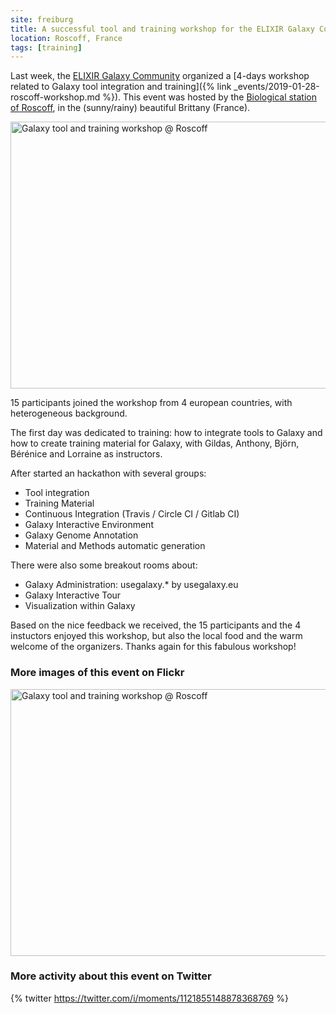 ```yaml
---
site: freiburg
title: A successful tool and training workshop for the ELIXIR Galaxy Community at Roscoff
location: Roscoff, France
tags: [training]
---
```


Last week, the [ELIXIR Galaxy Community](https://elixir-europe.org/communities/galaxy) organized a [4-days workshop related to Galaxy tool integration and training]({% link _events/2019-01-28-roscoff-workshop.md %}). This event was hosted by the [Biological station of Roscoff](http://www.sb-roscoff.fr/), in the (sunny/rainy) beautiful Brittany (France).

<div class="multiple-img">
    <a data-flickr-embed="true"  href="https://www.flickr.com/photos/134305289@N03/46791107155/in/datetaken/" title="Galaxy tool and training workshop @ Roscoff"><img src="https://live.staticflickr.com/65535/46791107155_68325cc82b_z.jpg" width="640" height="427" alt="Galaxy tool and training workshop @ Roscoff"></a><script async src="//embedr.flickr.com/assets/client-code.js" charset="utf-8"></script>
</div>

15 participants joined the workshop from 4 european countries, with heterogeneous background.

The first day was dedicated to training: how to integrate tools to Galaxy and how to create training material for Galaxy, with Gildas, Anthony, Björn, Bérénice and Lorraine as instructors.

After started an hackathon with several groups:
- Tool integration
- Training Material
- Continuous Integration (Travis / Circle CI / Gitlab CI)
- Galaxy Interactive Environment
- Galaxy Genome Annotation
- Material and Methods automatic generation

There were also some breakout rooms about:
- Galaxy Administration: usegalaxy.* by usegalaxy.eu
- Galaxy Interactive Tour
- Visualization within Galaxy

Based on the nice feedback we received, the 15 participants and the 4 instuctors enjoyed this workshop, but also the local food and the warm welcome of the organizers. Thanks again for this fabulous workshop!

### More images of this event on Flickr

<div class="multiple-img">
    <a data-flickr-embed="true" data-header="true" href="https://www.flickr.com/photos/134305289@N03/shares/Yx2DB3" title="Galaxy tool and training workshop @ Roscoff"><img src="https://live.staticflickr.com/65535/33817223478_620abf88aa_z_d.jpg" width="640" height="427" alt="Galaxy tool and training workshop @ Roscoff"></a><script async src="//embedr.flickr.com/assets/client-code.js" charset="utf-8"></script>
</div>

### More activity about this event on Twitter

{% twitter https://twitter.com/i/moments/1121855148878368769 %}